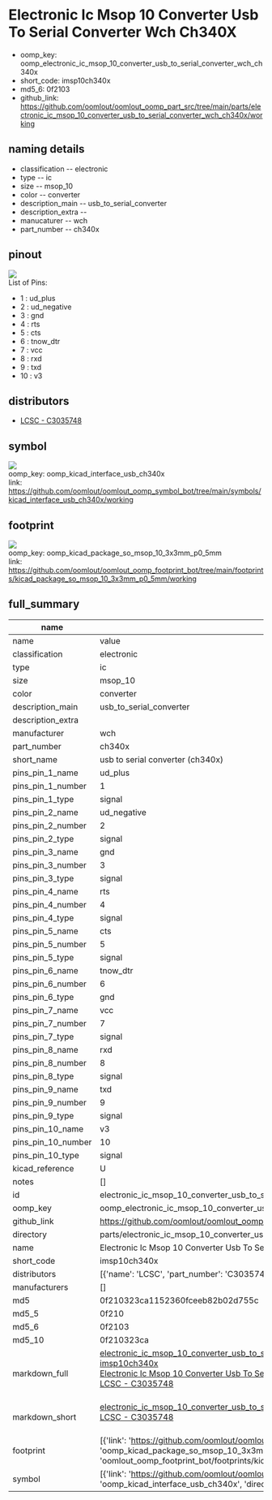 # Electronic Ic Msop 10 Converter Usb To Serial Converter Wch Ch340X

  
* oomp_key: oomp_electronic_ic_msop_10_converter_usb_to_serial_converter_wch_ch340x 
* short_code: imsp10ch340x
* md5_6: 0f2103  
* github_link: https://github.com/oomlout/oomlout_oomp_part_src/tree/main/parts/electronic_ic_msop_10_converter_usb_to_serial_converter_wch_ch340x/working  
## naming details
* classification -- electronic
* type -- ic
* size -- msop_10
* color -- converter
* description_main -- usb_to_serial_converter
* description_extra -- 
* manucaturer -- wch
* part_number -- ch340x
## pinout
![](working_pinout_600.png)  
List of Pins:

* 1 : ud_plus
* 2 : ud_negative
* 3 : gnd
* 4 : rts
* 5 : cts
* 6 : tnow_dtr
* 7 : vcc
* 8 : rxd
* 9 : txd
* 10 : v3
## distributors
* [LCSC - C3035748](https://lcsc.com/product-detail/C3035748.html)  


## symbol

![](symbol/0/working/working_600.png)  
oomp_key: oomp_kicad_interface_usb_ch340x  
link: https://github.com/oomlout/oomlout_oomp_symbol_bot/tree/main/symbols/kicad_interface_usb_ch340x/working  

## footprint

![](footprint/0/working/working_600.png)  
oomp_key: oomp_kicad_package_so_msop_10_3x3mm_p0_5mm  
link: https://github.com/oomlout/oomlout_oomp_footprint_bot/tree/main/footprints/kicad_package_so_msop_10_3x3mm_p0_5mm/working  

## full_summary
| name | value | 
| --- | --- | 
| name | value | 
| classification | electronic | 
| type | ic | 
| size | msop_10 | 
| color | converter | 
| description_main | usb_to_serial_converter | 
| description_extra |  | 
| manufacturer | wch | 
| part_number | ch340x | 
| short_name | usb to serial converter (ch340x) | 
| pins_pin_1_name | ud_plus | 
| pins_pin_1_number | 1 | 
| pins_pin_1_type | signal | 
| pins_pin_2_name | ud_negative | 
| pins_pin_2_number | 2 | 
| pins_pin_2_type | signal | 
| pins_pin_3_name | gnd | 
| pins_pin_3_number | 3 | 
| pins_pin_3_type | signal | 
| pins_pin_4_name | rts | 
| pins_pin_4_number | 4 | 
| pins_pin_4_type | signal | 
| pins_pin_5_name | cts | 
| pins_pin_5_number | 5 | 
| pins_pin_5_type | signal | 
| pins_pin_6_name | tnow_dtr | 
| pins_pin_6_number | 6 | 
| pins_pin_6_type | gnd | 
| pins_pin_7_name | vcc | 
| pins_pin_7_number | 7 | 
| pins_pin_7_type | signal | 
| pins_pin_8_name | rxd | 
| pins_pin_8_number | 8 | 
| pins_pin_8_type | signal | 
| pins_pin_9_name | txd | 
| pins_pin_9_number | 9 | 
| pins_pin_9_type | signal | 
| pins_pin_10_name | v3 | 
| pins_pin_10_number | 10 | 
| pins_pin_10_type | signal | 
| kicad_reference | U | 
| notes | [] | 
| id | electronic_ic_msop_10_converter_usb_to_serial_converter_wch_ch340x | 
| oomp_key | oomp_electronic_ic_msop_10_converter_usb_to_serial_converter_wch_ch340x | 
| github_link | https://github.com/oomlout/oomlout_oomp_part_src/tree/main/parts/electronic_ic_msop_10_converter_usb_to_serial_converter_wch_ch340x/working | 
| directory | parts/electronic_ic_msop_10_converter_usb_to_serial_converter_wch_ch340x | 
| name | Electronic Ic Msop 10 Converter Usb To Serial Converter Wch Ch340X | 
| short_code | imsp10ch340x | 
| distributors | [{'name': 'LCSC', 'part_number': 'C3035748', 'link': 'https://lcsc.com/product-detail/C3035748.html', 'id': 'distributor_lcsc'}] | 
| manufacturers | [] | 
| md5 | 0f210323ca1152360fceeb82b02d755c | 
| md5_5 | 0f210 | 
| md5_6 | 0f2103 | 
| md5_10 | 0f210323ca | 
| markdown_full | [electronic_ic_msop_10_converter_usb_to_serial_converter_wch_ch340x](https://github.com/oomlout/oomlout_oomp_part_src/tree/main/parts/electronic_ic_msop_10_converter_usb_to_serial_converter_wch_ch340x/working)<br>[imsp10ch340x](https://github.com/oomlout/oomlout_oomp_part_src/tree/main/parts/electronic_ic_msop_10_converter_usb_to_serial_converter_wch_ch340x/working)<br>[Electronic Ic Msop 10 Converter Usb To Serial Converter Wch Ch340X](https://github.com/oomlout/oomlout_oomp_part_src/tree/main/parts/electronic_ic_msop_10_converter_usb_to_serial_converter_wch_ch340x/working)<br>[LCSC - C3035748<br>](https://lcsc.com/product-detail/C3035748.html)<br> | 
| markdown_short | [electronic_ic_msop_10_converter_usb_to_serial_converter_wch_ch340x](https://github.com/oomlout/oomlout_oomp_part_src/tree/main/parts/electronic_ic_msop_10_converter_usb_to_serial_converter_wch_ch340x/working)<br>[LCSC - C3035748<br>](https://lcsc.com/product-detail/C3035748.html)<br> | 
| footprint | [{'link': 'https://github.com/oomlout/oomlout_oomp_footprint_bot/tree/main/foootprntss/kicad_package_so_msop_10_3x3mm_p0_5mm', 'oomp_key': 'oomp_kicad_package_so_msop_10_3x3mm_p0_5mm', 'directory': 'oomlout_oomp_footprint_bot/footprints/kicad_package_so_msop_10_3x3mm_p0_5mm//working/working.kicad_mod'}] | 
| symbol | [{'link': 'https://github.com/oomlout/oomlout_oomp_symbol_bot/tree/main/symbols/kicad_interface_usb_ch340x', 'oomp_key': 'oomp_kicad_interface_usb_ch340x', 'directory': 'oomlout_oomp_symbol_bot/symbols/kicad_interface_usb_ch340x//working/working.kicad_sym'}] | 

